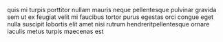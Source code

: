 quis mi turpis porttitor nullam mauris neque pellentesque pulvinar gravida sem
ut ex feugiat velit mi faucibus tortor purus egestas orci congue eget nulla
suscipit lobortis elit amet nisi rutrum hendreritpellentesque ornare iaculis
metus turpis maecenas est